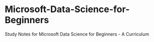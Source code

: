 # Microsoft-Data-Science-for-Beginners
Study Notes for Microsoft Data Science for Beginners - A Curriculum
